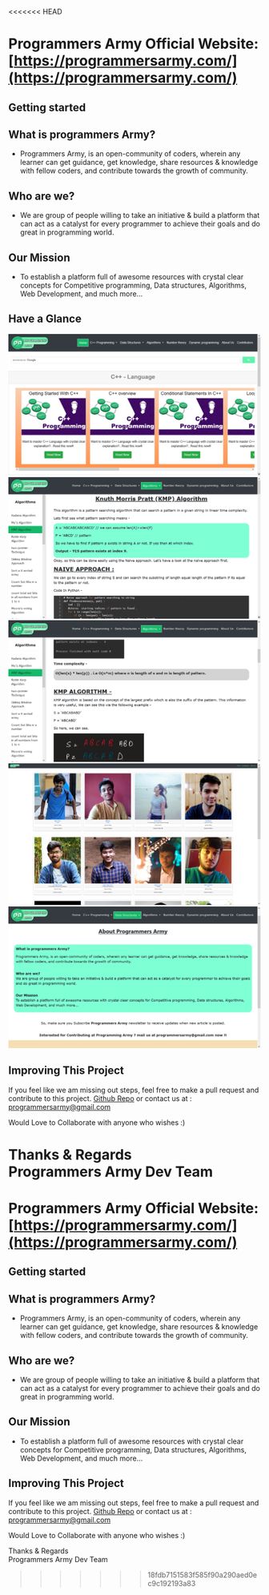 <<<<<<< HEAD
# Programmers Army Official Website: [https://programmersarmy.com/](https://programmersarmy.com/)

## Getting started

## What is programmers Army?
- Programmers Army, is an open-community of coders, wherein any learner can get guidance, get knowledge, share resources & knowledge with fellow coders, and contribute towards the growth of community.

## Who are we?
- We are group of people willing to take an initiative & build a platform that can act as a catalyst for every programmer to achieve their goals and do great in programming world.

## Our Mission
- To establish a platform full of awesome resources with crystal clear concepts for Competitive programming, Data structures, Algorithms, Web Development, and much more...

## Have a Glance

![s1](https://github.com/vishal-mourya/pro-army/blob/main/pics/s1.png?raw=true)
![s2](https://github.com/vishal-mourya/pro-army/blob/main/pics/s2.png?raw=true)
![s3](https://github.com/vishal-mourya/pro-army/blob/main/pics/s3.png?raw=true)
![s4](https://github.com/vishal-mourya/pro-army/blob/main/pics/s4.png?raw=true)
![s5](https://github.com/vishal-mourya/pro-army/blob/main/pics/s5.png?raw=true)


## Improving This Project

If you feel like we am missing out steps, feel free to make a pull request and contribute to this project. [Github Repo](https://github.com/vishal-mourya/pro-army)
or contact us at : programmersarmy@gmail.com

Would Love to Collaborate with anyone who wishes :)

Thanks & Regards <br>
Programmers Army Dev Team 
=======
# Programmers Army Official Website: [https://programmersarmy.com/](https://programmersarmy.com/)

## Getting started

## What is programmers Army?
- Programmers Army, is an open-community of coders, wherein any learner can get guidance, get knowledge, share resources & knowledge with fellow coders, and contribute towards the growth of community.

## Who are we?
- We are group of people willing to take an initiative & build a platform that can act as a catalyst for every programmer to achieve their goals and do great in programming world.

## Our Mission
- To establish a platform full of awesome resources with crystal clear concepts for Competitive programming, Data structures, Algorithms, Web Development, and much more...

## Improving This Project

If you feel like we am missing out steps, feel free to make a pull request and contribute to this project. [Github Repo](https://github.com/vishal-mourya/pro-army)
or contact us at : programmersarmy@gmail.com

Would Love to Collaborate with anyone who wishes :)

Thanks & Regards <br>
Programmers Army Dev Team 
>>>>>>> 18fdb7151583f585f90a290aed0ec9c192193a83
